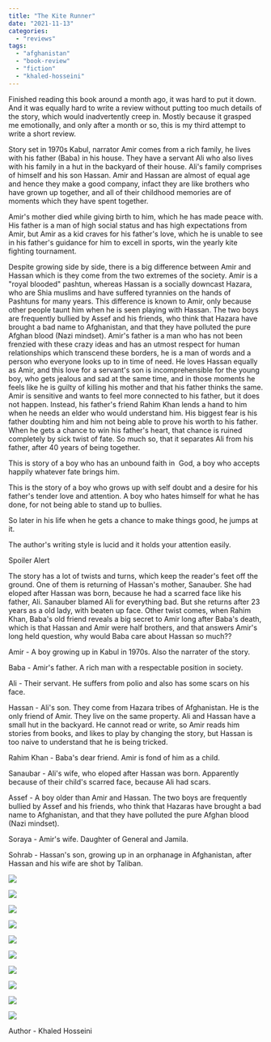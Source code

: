```yaml
---
title: "The Kite Runner"
date: "2021-11-13"
categories: 
  - "reviews"
tags: 
  - "afghanistan"
  - "book-review"
  - "fiction"
  - "khaled-hosseini"
---
```


Finished reading this book around a month ago, it was hard to put it down. And it was equally hard to write a review without putting too much details of the story, which would inadvertently creep in. Mostly because it grasped me emotionally, and only after a month or so, this is my third attempt to write a short review.

Story set in 1970s Kabul, narrator Amir comes from a rich family, he lives with his father (Baba) in his house. They have a servant Ali who also lives with his family in a hut in the backyard of their house. Ali's family comprises of himself and his son Hassan. Amir and Hassan are almost of equal age and hence they make a good company, infact they are like brothers who have grown up together, and all of their childhood memories are of moments which they have spent together.

Amir's mother died while giving birth to him, which he has made peace with. His father is a man of high social status and has high expectations from Amir, but Amir as a kid craves for his father's love, which he is unable to see in his father's guidance for him to excell in sports, win the yearly kite fighting tournament.

Despite growing side by side, there is a big difference between Amir and Hassan which is they come from the two extremes of the society. Amir is a "royal blooded" pashtun, whereas Hassan is a socially downcast Hazara, who are Shia muslims and have suffered tyrannies on the hands of Pashtuns for many years. This difference is known to Amir, only because other people taunt him when he is seen playing with Hassan. The two boys are frequently bullied by Assef and his friends, who think that Hazara have brought a bad name to Afghanistan, and that they have polluted the pure Afghan blood (Nazi mindset). Amir's father is a man who has not been frenzied with these crazy ideas and has an utmost respect for human relationships which transcend these borders, he is a man of words and a person who everyone looks up to in time of need. He loves Hassan equally as Amir, and this love for a servant's son is incomprehensible for the young boy, who gets jealous and sad at the same time, and in those moments he feels like he is guilty of killing his mother and that his father thinks the same. Amir is sensitive and wants to feel more connected to his father, but it does not happen. Instead, his father's friend Rahim Khan lends a hand to him when he needs an elder who would understand him. His biggest fear is his father doubting him and him not being able to prove his worth to his father. When he gets a chance to win his father's heart, that chance is ruined completely by sick twist of fate. So much so, that it separates Ali from his father, after 40 years of being together.

This is story of a boy who has an unbound faith in  God, a boy who accepts happily whatever fate brings him.

This is the story of a boy who grows up with self doubt and a desire for his father's tender love and attention. A boy who hates himself for what he has done, for not being able to stand up to bullies.

So later in his life when he gets a chance to make things good, he jumps at it.

The author's writing style is lucid and it holds your attention easily.

Spoiler Alert

The story has a lot of twists and turns, which keep the reader's feet off the ground. One of them is returning of Hassan's mother, Sanauber. She had eloped after Hassan was born, because he had a scarred face like his father, Ali. Sanauber blamed Ali for everything bad. But she returns after 23 years as a old lady, with beaten up face. Other twist comes, when Rahim Khan, Baba's old friend reveals a big secret to Amir long after Baba's death, which is that Hassan and Amir were half brothers, and that answers Amir's long held question, why would Baba care about Hassan so much??

Amir - A boy growing up in Kabul in 1970s. Also the narrater of the story.

Baba - Amir's father. A rich man with a respectable position in society.

Ali - Their servant. He suffers from polio and also has some scars on his face.

Hassan - Ali's son. They come from Hazara tribes of Afghanistan. He is the only friend of Amir. They live on the same property. Ali and Hassan have a small hut in the backyard. He cannot read or write, so Amir reads him stories from books, and likes to play by changing the story, but Hassan is too naive to understand that he is being tricked.

Rahim Khan - Baba's dear friend. Amir is fond of him as a child.

Sanaubar - Ali's wife, who eloped after Hassan was born. Apparently because of their child's scarred face, because Ali had scars.

Assef - A boy older than Amir and Hassan. The two boys are frequently bullied by Assef and his friends, who think that Hazaras have brought a bad name to Afghanistan, and that they have polluted the pure Afghan blood (Nazi mindset).

Soraya - Amir's wife. Daughter of General and Jamila.

Sohrab - Hassan's son, growing up in an orphanage in Afghanistan, after Hassan and his wife are shot by Taliban.

![](https://prakashdubeypd.files.wordpress.com/2021/11/img_20211113_201158.jpg?w=769)

![](https://prakashdubeypd.files.wordpress.com/2021/11/image_editor_output_image557790015-1636823255541.jpg?w=663)

![](https://prakashdubeypd.files.wordpress.com/2021/11/image_editor_output_image1693933298-1636823308381.jpg?w=768)

![](images/img_20211113_201340.jpg)

![](images/img_20211113_201344.jpg)

![](https://prakashdubeypd.files.wordpress.com/2021/11/image_editor_output_image-131931707-1636823353503.jpg?w=628)

![](images/img_20211113_201512.jpg)

![](https://prakashdubeypd.files.wordpress.com/2021/11/image_editor_output_image-16952299-1636823426947.jpg?w=768)

![](https://prakashdubeypd.files.wordpress.com/2021/11/image_editor_output_image1336876243-1636823455753.jpg?w=768)

![](https://prakashdubeypd.files.wordpress.com/2021/11/image_editor_output_image-1596731419-1636823481791.jpg?w=702)

Author - Khaled Hosseini
